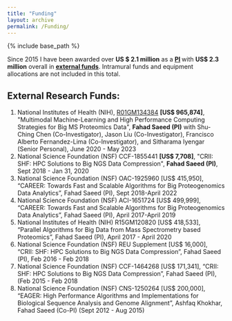 ```yaml
---
title: "Funding"
layout: archive
permalink: /Funding/
---
```


{% include base_path %}

Since 2015 I have been awarded over <b>US $ 2.1 million</b> as a <b><u>PI</u>&nbsp;</b>with <b>US$ 2.3 million</b> overall in <b><u>external funds</u></b>. Intramural funds and equipment allocations are not included in this total.

## External Research Funds:
1. National Institutes of Health (NIH), [R01GM134384](https://projectreporter.nih.gov/project_info_details.cfm?aid=9973317&amp;icde=50360442) <b>[US$ 965,874]</b>, "Multimodal Machine-Learning and High Performance Computing Strategies for Big MS Proteomics Data", <b>Fahad Saeed (PI)</b> with Shu-Ching Chen (Co-Investigator), Jason Liu (Co-Investigator), Francisco Alberto Fernandez-Lima (Co-Investigator), and Sitharama Iyengar (Senior Personal), June 2020 - May 2023
2. National Science Foundation (NSF) CCF-1855441  <b>[US$ 7,708]</b>, "CRII: SHF: HPC Solutions to Big NGS Data Compression", <b>Fahad Saeed (PI)</b>, Sept 2018 - Jan 31, 2020
3. National Science Foundation (NSF) OAC-1925960 [US$ 415,950], “CAREER: Towards Fast and Scalable Algorithms for Big Proteogenomics Data Analytics”, Fahad Saeed (PI), Sept 2018-April 2022
4. National Science Foundation (NSF) ACI-1651724 [US$ 499,999], “CAREER: Towards Fast and Scalable Algorithms for Big Proteogenomics Data Analytics”, Fahad Saeed (PI), April 2017-April 2019
5. National Institutes of Health (NIH) R15GM120820 [US$ 418,533], “Parallel Algorithms for Big Data from Mass Spectrometry based Proteomics”, Fahad Saeed (PI), April 2017 - April 2020 
6. National Science Foundation (NSF) REU Supplement [US$ 16,000], “CRII: SHF: HPC Solutions to Big NGS Data Compression”, Fahad Saeed (PI), Feb 2016 - Feb 2018
7. National Science Foundation (NSF) CCF-1464268 [US$ 171,341], “CRII: SHF: HPC Solutions to Big NGS Data Compression”, Fahad Saeed (PI), (Feb 2015 - Feb 2018
8. National Science Foundation (NSF) CNS-1250264 [US$ 200,000], “EAGER: High Performance Algorithms and Implementations for Biological Sequence Analysis and Genome Alignment”, Ashfaq Khokhar, Fahad Saeed (Co-PI) (Sept 2012 - Aug 2015)
  
  
